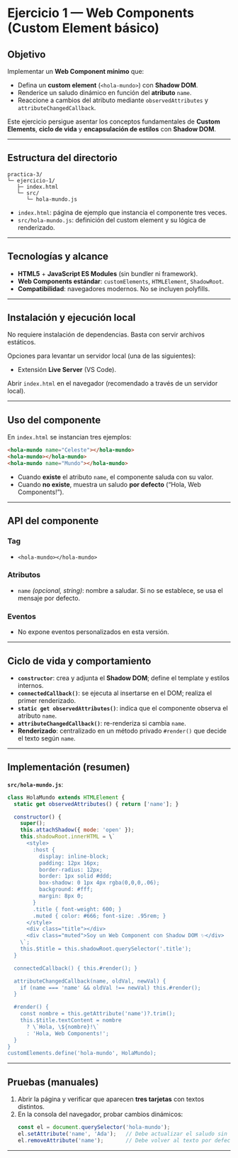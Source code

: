 # Ejercicio 1 — Web Components (Custom Element básico)

## Objetivo
Implementar un **Web Component mínimo** que:
- Defina un **custom element** (`<hola-mundo>`) con **Shadow DOM**.
- Renderice un saludo dinámico en función del **atributo** `name`.
- Reaccione a cambios del atributo mediante `observedAttributes` y `attributeChangedCallback`.

Este ejercicio persigue asentar los conceptos fundamentales de **Custom Elements**, **ciclo de vida** y **encapsulación de estilos** con **Shadow DOM**.

---

## Estructura del directorio
```
practica-3/
└─ ejercicio-1/
   ├─ index.html
   └─ src/
      └─ hola-mundo.js
```
- `index.html`: página de ejemplo que instancia el componente tres veces.
- `src/hola-mundo.js`: definición del custom element y su lógica de renderizado.

---

## Tecnologías y alcance
- **HTML5** + **JavaScript ES Modules** (sin bundler ni framework).
- **Web Components estándar**: `customElements`, `HTMLElement`, `ShadowRoot`.
- **Compatibilidad**: navegadores modernos. No se incluyen polyfills.

---

## Instalación y ejecución local
No requiere instalación de dependencias. Basta con servir archivos estáticos.

Opciones para levantar un servidor local (una de las siguientes):
- Extensión **Live Server** (VS Code).

Abrir `index.html` en el navegador (recomendado a través de un servidor local).

---

## Uso del componente
En `index.html` se instancian tres ejemplos:
```html
<hola-mundo name="Celeste"></hola-mundo>
<hola-mundo></hola-mundo>
<hola-mundo name="Mundo"></hola-mundo>
```
- Cuando **existe** el atributo `name`, el componente saluda con su valor.
- Cuando **no existe**, muestra un saludo **por defecto** (“Hola, Web Components!”).

---

## API del componente

### Tag
- `<hola-mundo></hola-mundo>`

### Atributos
- `name` *(opcional, string)*: nombre a saludar. Si no se establece, se usa el mensaje por defecto.

### Eventos
- No expone eventos personalizados en esta versión.

---

## Ciclo de vida y comportamiento
- **`constructor`**: crea y adjunta el **Shadow DOM**; define el template y estilos internos.
- **`connectedCallback()`**: se ejecuta al insertarse en el DOM; realiza el primer renderizado.
- **`static get observedAttributes()`**: indica que el componente observa el atributo `name`.
- **`attributeChangedCallback()`**: re-renderiza si cambia `name`.
- **Renderizado**: centralizado en un método privado `#render()` que decide el texto según `name`.

---

## Implementación (resumen)
**`src/hola-mundo.js`**:
```js
class HolaMundo extends HTMLElement {
  static get observedAttributes() { return ['name']; }

  constructor() {
    super();
    this.attachShadow({ mode: 'open' });
    this.shadowRoot.innerHTML = \`
      <style>
        :host {
          display: inline-block;
          padding: 12px 16px;
          border-radius: 12px;
          border: 1px solid #ddd;
          box-shadow: 0 1px 4px rgba(0,0,0,.06);
          background: #fff;
          margin: 8px 0;
        }
        .title { font-weight: 600; }
        .muted { color: #666; font-size: .95rem; }
      </style>
      <div class="title"></div>
      <div class="muted">Soy un Web Component con Shadow DOM ✨</div>
    \`;
    this.$title = this.shadowRoot.querySelector('.title');
  }

  connectedCallback() { this.#render(); }

  attributeChangedCallback(name, oldVal, newVal) {
    if (name === 'name' && oldVal !== newVal) this.#render();
  }

  #render() {
    const nombre = this.getAttribute('name')?.trim();
    this.$title.textContent = nombre
      ? \`Hola, \${nombre}!\`
      : 'Hola, Web Components!';
  }
}
customElements.define('hola-mundo', HolaMundo);
```

---

## Pruebas (manuales)
1. Abrir la página y verificar que aparecen **tres tarjetas** con textos distintos.
2. En la consola del navegador, probar cambios dinámicos:
   ```js
   const el = document.querySelector('hola-mundo');
   el.setAttribute('name', 'Ada');   // Debe actualizar el saludo sin recargar
   el.removeAttribute('name');       // Debe volver al texto por defecto
   ```

---
